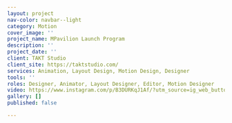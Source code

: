 ```yaml
---
layout: project
nav-color: navbar--light
category: Motion
cover_image: ''
project_name: MPavilion Launch Program
description: ''
project_date: ''
client: TAKT Studio
client_site: https://taktstudio.com/
services: Animation, Layout Design, Motion Design, Designer
tools: ''
roles: Designer, Animator, Layout Designer, Editor, Motion Designer
video: https://www.instagram.com/p/B3DURKqJ1Af/?utm_source=ig_web_button_share_sheet
gallery: []
published: false

---
```

